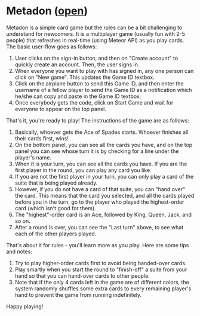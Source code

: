 # Metadon ([open](https://metadon.herokuapp.com))


Metadon is a simple card game but the rules can be a bit challenging to understand for newcomers. It is a multiplayer game (usually fun with 2-5 people) that refreshes in real-time (using Meteor API) as you play cards. The basic user-flow goes as follows:

1. User clicks on the sign-in button, and then on "Create account" to quickly create an account. Then, the user signs in.
2. When everyone you want to play with has signed in, any one person can click on "New game". This updates the Game ID textbox.
3. Click on the airplane button to send this Game ID, and then enter the username of a fellow player to send the Game ID as a notification which he/she can copy and paste in the Game ID textbox.
4. Once everybody gets the code, click on Start Game and wait for everyone to appear on the top panel.


That's it, you're ready to play! The instructions of the game are as follows:

1. Basically, whoever gets the Ace of Spades starts. Whoever finishes all their cards first, wins!
2. On the bottom panel, you can see all the cards you have, and on the top panel you can see whose turn it is by checking for a line under the player's name.
3. When it is your turn, you can see all the cards you have. If you are the first player in the round, you can play any card you like.
4. If you are not the first player in your turn, you can only play a card of the suite that is being played already.
5. However, if you do not have a card of that suite, you can "hand over" the card. This means that the card you selected, and all the cards played before you in the turn, go to the player who played the highest-order card (which isn't good for them).
6. The "highest"-order card is an Ace, followed by King, Queen, Jack, and so on.
7. After a round is over,  you can see the "Last turn" above, to see what each of the other players played.


That's about it for rules - you'll learn more as you play. Here are some tips and notes:

1. Try to play higher-order cards first to avoid being handed-over cards.
2. Play smartly when you start the round to "finish-off" a suite from your hand so that you can hand-over cards to other people.
3. Note that if the only 4 cards left in the game are of different colors, the system randomly shuffles some extra cards to every remaining player's hand to prevent the game from running indefinitely.


Happy playing!
